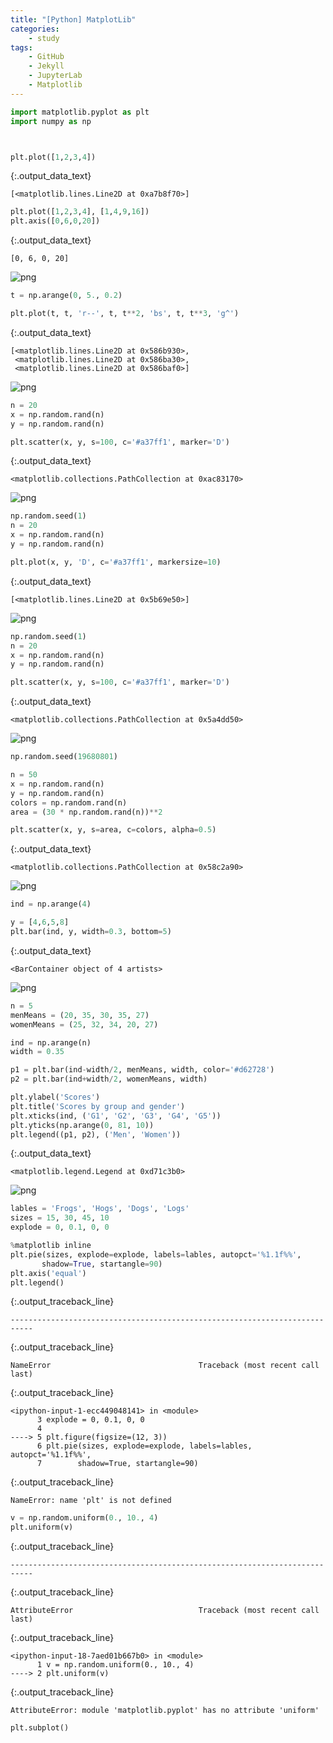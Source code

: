 ```yaml
---
title: "[Python] MatplotLib"  
categories:  
    - study
tags:  
    - GitHub  
    - Jekyll  
    - JupyterLab  
    - Matplotlib
---
```











<div class="input_area" markdown="1">

```python
import matplotlib.pyplot as plt
import numpy as np

```

</div>


<div class="input_area" markdown="1">

```python


plt.plot([1,2,3,4])
```

</div>




{:.output_data_text}
```
[<matplotlib.lines.Line2D at 0xa7b8f70>]
```




<div class="input_area" markdown="1">

```python
plt.plot([1,2,3,4], [1,4,9,16])
plt.axis([0,6,0,20])
```

</div>




{:.output_data_text}
```
[0, 6, 0, 20]
```




![png](2019-08-05-study-py-matplotlib_files/2019-08-05-study-py-matplotlib_7_1.png)



<div class="input_area" markdown="1">

```python
t = np.arange(0, 5., 0.2)

plt.plot(t, t, 'r--', t, t**2, 'bs', t, t**3, 'g^')
```

</div>




{:.output_data_text}
```
[<matplotlib.lines.Line2D at 0x586b930>,
 <matplotlib.lines.Line2D at 0x586ba30>,
 <matplotlib.lines.Line2D at 0x586baf0>]
```




![png](2019-08-05-study-py-matplotlib_files/2019-08-05-study-py-matplotlib_8_1.png)



<div class="input_area" markdown="1">

```python
n = 20
x = np.random.rand(n)
y = np.random.rand(n)

plt.scatter(x, y, s=100, c='#a37ff1', marker='D')
```

</div>




{:.output_data_text}
```
<matplotlib.collections.PathCollection at 0xac83170>
```




![png](2019-08-05-study-py-matplotlib_files/2019-08-05-study-py-matplotlib_9_1.png)



<div class="input_area" markdown="1">

```python
np.random.seed(1)
n = 20
x = np.random.rand(n)
y = np.random.rand(n)

plt.plot(x, y, 'D', c='#a37ff1', markersize=10)
```

</div>




{:.output_data_text}
```
[<matplotlib.lines.Line2D at 0x5b69e50>]
```




![png](2019-08-05-study-py-matplotlib_files/2019-08-05-study-py-matplotlib_10_1.png)



<div class="input_area" markdown="1">

```python
np.random.seed(1)
n = 20
x = np.random.rand(n)
y = np.random.rand(n)

plt.scatter(x, y, s=100, c='#a37ff1', marker='D')
```

</div>




{:.output_data_text}
```
<matplotlib.collections.PathCollection at 0x5a4dd50>
```




![png](2019-08-05-study-py-matplotlib_files/2019-08-05-study-py-matplotlib_11_1.png)



<div class="input_area" markdown="1">

```python
np.random.seed(19680801)

n = 50
x = np.random.rand(n)
y = np.random.rand(n)
colors = np.random.rand(n)
area = (30 * np.random.rand(n))**2

plt.scatter(x, y, s=area, c=colors, alpha=0.5)
```

</div>




{:.output_data_text}
```
<matplotlib.collections.PathCollection at 0x58c2a90>
```




![png](2019-08-05-study-py-matplotlib_files/2019-08-05-study-py-matplotlib_12_1.png)



<div class="input_area" markdown="1">

```python
ind = np.arange(4)

y = [4,6,5,8]
plt.bar(ind, y, width=0.3, bottom=5)
```

</div>




{:.output_data_text}
```
<BarContainer object of 4 artists>
```




![png](2019-08-05-study-py-matplotlib_files/2019-08-05-study-py-matplotlib_13_1.png)



<div class="input_area" markdown="1">

```python
n = 5
menMeans = (20, 35, 30, 35, 27)
womenMeans = (25, 32, 34, 20, 27)

ind = np.arange(n)
width = 0.35

p1 = plt.bar(ind-width/2, menMeans, width, color='#d62728')
p2 = plt.bar(ind+width/2, womenMeans, width)

plt.ylabel('Scores')
plt.title('Scores by group and gender')
plt.xticks(ind, ('G1', 'G2', 'G3', 'G4', 'G5'))
plt.yticks(np.arange(0, 81, 10))
plt.legend((p1, p2), ('Men', 'Women'))
```

</div>




{:.output_data_text}
```
<matplotlib.legend.Legend at 0xd71c3b0>
```




![png](2019-08-05-study-py-matplotlib_files/2019-08-05-study-py-matplotlib_14_1.png)



<div class="input_area" markdown="1">

```python
lables = 'Frogs', 'Hogs', 'Dogs', 'Logs'
sizes = 15, 30, 45, 10
explode = 0, 0.1, 0, 0

%matplotlib inline
plt.pie(sizes, explode=explode, labels=lables, autopct='%1.1f%%',
       shadow=True, startangle=90)
plt.axis('equal')
plt.legend()
```

</div>


{:.output_traceback_line}
```
---------------------------------------------------------------------------
```

{:.output_traceback_line}
```
NameError                                 Traceback (most recent call last)
```

{:.output_traceback_line}
```
<ipython-input-1-ecc449048141> in <module>
      3 explode = 0, 0.1, 0, 0
      4 
----> 5 plt.figure(figsize=(12, 3))
      6 plt.pie(sizes, explode=explode, labels=lables, autopct='%1.1f%%',
      7        shadow=True, startangle=90)

```

{:.output_traceback_line}
```
NameError: name 'plt' is not defined
```



<div class="input_area" markdown="1">

```python
v = np.random.uniform(0., 10., 4)
plt.uniform(v)
```

</div>


{:.output_traceback_line}
```
---------------------------------------------------------------------------
```

{:.output_traceback_line}
```
AttributeError                            Traceback (most recent call last)
```

{:.output_traceback_line}
```
<ipython-input-18-7aed01b667b0> in <module>
      1 v = np.random.uniform(0., 10., 4)
----> 2 plt.uniform(v)

```

{:.output_traceback_line}
```
AttributeError: module 'matplotlib.pyplot' has no attribute 'uniform'
```



<div class="input_area" markdown="1">

```python
plt.subplot()
```

</div>
